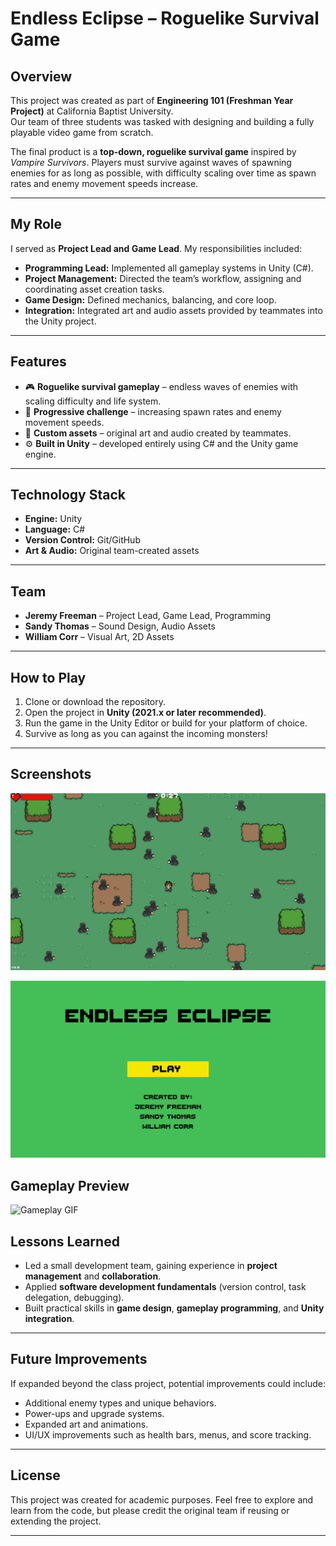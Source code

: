 # Endless Eclipse – Roguelike Survival Game

## Overview  
This project was created as part of **Engineering 101 (Freshman Year Project)** at California Baptist University.  
Our team of three students was tasked with designing and building a fully playable video game from scratch.  

The final product is a **top-down, roguelike survival game** inspired by *Vampire Survivors*. Players must survive against waves of spawning enemies for as long as possible, with difficulty scaling over time as spawn rates and enemy movement speeds increase.

---

## My Role  
I served as **Project Lead and Game Lead**. My responsibilities included:  
- **Programming Lead:** Implemented all gameplay systems in Unity (C#).  
- **Project Management:** Directed the team’s workflow, assigning and coordinating asset creation tasks.  
- **Game Design:** Defined mechanics, balancing, and core loop.  
- **Integration:** Integrated art and audio assets provided by teammates into the Unity project.  

---

## Features  
- 🎮 **Roguelike survival gameplay** – endless waves of enemies with scaling difficulty and life system.  
- 👾 **Progressive challenge** – increasing spawn rates and enemy movement speeds.  
- 🎨 **Custom assets** – original art and audio created by teammates.  
- ⚙️ **Built in Unity** – developed entirely using C# and the Unity game engine.  

---

## Technology Stack  
- **Engine:** Unity  
- **Language:** C#  
- **Version Control:** Git/GitHub  
- **Art & Audio:** Original team-created assets  

---

## Team  
- **Jeremy Freeman** – Project Lead, Game Lead, Programming  
- **Sandy Thomas** – Sound Design, Audio Assets  
- **William Corr** – Visual Art, 2D Assets  

---

## How to Play  
1. Clone or download the repository.  
2. Open the project in **Unity (2021.x or later recommended)**.  
3. Run the game in the Unity Editor or build for your platform of choice.  
4. Survive as long as you can against the incoming monsters!  

---

## Screenshots

![Gameplay Screenshot First Level](docs/screenshots/Level1.png)

![Main Menu](docs/screenshots/menu.png)

## Gameplay Preview

![Gameplay GIF](docs/screenshots/gameplay2.gif)

## Lessons Learned  
- Led a small development team, gaining experience in **project management** and **collaboration**.  
- Applied **software development fundamentals** (version control, task delegation, debugging).  
- Built practical skills in **game design**, **gameplay programming**, and **Unity integration**.  

---

## Future Improvements  
If expanded beyond the class project, potential improvements could include:  
- Additional enemy types and unique behaviors.  
- Power-ups and upgrade systems.  
- Expanded art and animations.  
- UI/UX improvements such as health bars, menus, and score tracking.  

---

## License  
This project was created for academic purposes. Feel free to explore and learn from the code, but please credit the original team if reusing or extending the project.  

---
